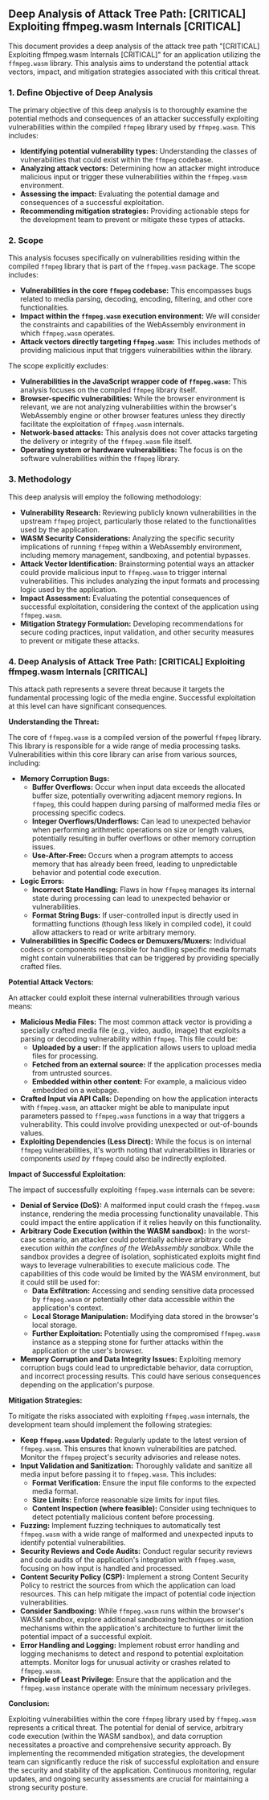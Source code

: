 ## Deep Analysis of Attack Tree Path: [CRITICAL] Exploiting ffmpeg.wasm Internals [CRITICAL]

This document provides a deep analysis of the attack tree path "[CRITICAL] Exploiting ffmpeg.wasm Internals [CRITICAL]" for an application utilizing the `ffmpeg.wasm` library. This analysis aims to understand the potential attack vectors, impact, and mitigation strategies associated with this critical threat.

### 1. Define Objective of Deep Analysis

The primary objective of this deep analysis is to thoroughly examine the potential methods and consequences of an attacker successfully exploiting vulnerabilities within the compiled `ffmpeg` library used by `ffmpeg.wasm`. This includes:

* **Identifying potential vulnerability types:**  Understanding the classes of vulnerabilities that could exist within the `ffmpeg` codebase.
* **Analyzing attack vectors:**  Determining how an attacker might introduce malicious input or trigger these vulnerabilities within the `ffmpeg.wasm` environment.
* **Assessing the impact:**  Evaluating the potential damage and consequences of a successful exploitation.
* **Recommending mitigation strategies:**  Providing actionable steps for the development team to prevent or mitigate these types of attacks.

### 2. Scope

This analysis focuses specifically on vulnerabilities residing within the compiled `ffmpeg` library that is part of the `ffmpeg.wasm` package. The scope includes:

* **Vulnerabilities in the core `ffmpeg` codebase:** This encompasses bugs related to media parsing, decoding, encoding, filtering, and other core functionalities.
* **Impact within the `ffmpeg.wasm` execution environment:**  We will consider the constraints and capabilities of the WebAssembly environment in which `ffmpeg.wasm` operates.
* **Attack vectors directly targeting `ffmpeg.wasm`:**  This includes methods of providing malicious input that triggers vulnerabilities within the library.

The scope explicitly excludes:

* **Vulnerabilities in the JavaScript wrapper code of `ffmpeg.wasm`:**  This analysis focuses on the compiled `ffmpeg` library itself.
* **Browser-specific vulnerabilities:**  While the browser environment is relevant, we are not analyzing vulnerabilities within the browser's WebAssembly engine or other browser features unless they directly facilitate the exploitation of `ffmpeg.wasm` internals.
* **Network-based attacks:**  This analysis does not cover attacks targeting the delivery or integrity of the `ffmpeg.wasm` file itself.
* **Operating system or hardware vulnerabilities:**  The focus is on the software vulnerabilities within the `ffmpeg` library.

### 3. Methodology

This deep analysis will employ the following methodology:

* **Vulnerability Research:**  Reviewing publicly known vulnerabilities in the upstream `ffmpeg` project, particularly those related to the functionalities used by the application.
* **WASM Security Considerations:**  Analyzing the specific security implications of running `ffmpeg` within a WebAssembly environment, including memory management, sandboxing, and potential bypasses.
* **Attack Vector Identification:**  Brainstorming potential ways an attacker could provide malicious input to `ffmpeg.wasm` to trigger internal vulnerabilities. This includes analyzing the input formats and processing logic used by the application.
* **Impact Assessment:**  Evaluating the potential consequences of successful exploitation, considering the context of the application using `ffmpeg.wasm`.
* **Mitigation Strategy Formulation:**  Developing recommendations for secure coding practices, input validation, and other security measures to prevent or mitigate these attacks.

### 4. Deep Analysis of Attack Tree Path: [CRITICAL] Exploiting ffmpeg.wasm Internals [CRITICAL]

This attack path represents a severe threat because it targets the fundamental processing logic of the media engine. Successful exploitation at this level can have significant consequences.

**Understanding the Threat:**

The core of `ffmpeg.wasm` is a compiled version of the powerful `ffmpeg` library. This library is responsible for a wide range of media processing tasks. Vulnerabilities within this core library can arise from various sources, including:

* **Memory Corruption Bugs:**
    * **Buffer Overflows:**  Occur when input data exceeds the allocated buffer size, potentially overwriting adjacent memory regions. In `ffmpeg`, this could happen during parsing of malformed media files or processing specific codecs.
    * **Integer Overflows/Underflows:**  Can lead to unexpected behavior when performing arithmetic operations on size or length values, potentially resulting in buffer overflows or other memory corruption issues.
    * **Use-After-Free:**  Occurs when a program attempts to access memory that has already been freed, leading to unpredictable behavior and potential code execution.
* **Logic Errors:**
    * **Incorrect State Handling:**  Flaws in how `ffmpeg` manages its internal state during processing can lead to unexpected behavior or vulnerabilities.
    * **Format String Bugs:**  If user-controlled input is directly used in formatting functions (though less likely in compiled code), it could allow attackers to read or write arbitrary memory.
* **Vulnerabilities in Specific Codecs or Demuxers/Muxers:**  Individual codecs or components responsible for handling specific media formats might contain vulnerabilities that can be triggered by providing specially crafted files.

**Potential Attack Vectors:**

An attacker could exploit these internal vulnerabilities through various means:

* **Malicious Media Files:**  The most common attack vector is providing a specially crafted media file (e.g., video, audio, image) that exploits a parsing or decoding vulnerability within `ffmpeg`. This file could be:
    * **Uploaded by a user:** If the application allows users to upload media files for processing.
    * **Fetched from an external source:** If the application processes media from untrusted sources.
    * **Embedded within other content:**  For example, a malicious video embedded on a webpage.
* **Crafted Input via API Calls:**  Depending on how the application interacts with `ffmpeg.wasm`, an attacker might be able to manipulate input parameters passed to `ffmpeg.wasm` functions in a way that triggers a vulnerability. This could involve providing unexpected or out-of-bounds values.
* **Exploiting Dependencies (Less Direct):** While the focus is on internal `ffmpeg` vulnerabilities, it's worth noting that vulnerabilities in libraries or components *used by* `ffmpeg` could also be indirectly exploited.

**Impact of Successful Exploitation:**

The impact of successfully exploiting `ffmpeg.wasm` internals can be severe:

* **Denial of Service (DoS):**  A malformed input could crash the `ffmpeg.wasm` instance, rendering the media processing functionality unavailable. This could impact the entire application if it relies heavily on this functionality.
* **Arbitrary Code Execution (within the WASM sandbox):**  In the worst-case scenario, an attacker could potentially achieve arbitrary code execution *within the confines of the WebAssembly sandbox*. While the sandbox provides a degree of isolation, sophisticated exploits might find ways to leverage vulnerabilities to execute malicious code. The capabilities of this code would be limited by the WASM environment, but it could still be used for:
    * **Data Exfiltration:**  Accessing and sending sensitive data processed by `ffmpeg.wasm` or potentially other data accessible within the application's context.
    * **Local Storage Manipulation:**  Modifying data stored in the browser's local storage.
    * **Further Exploitation:**  Potentially using the compromised `ffmpeg.wasm` instance as a stepping stone for further attacks within the application or the user's browser.
* **Memory Corruption and Data Integrity Issues:**  Exploiting memory corruption bugs could lead to unpredictable behavior, data corruption, and incorrect processing results. This could have serious consequences depending on the application's purpose.

**Mitigation Strategies:**

To mitigate the risks associated with exploiting `ffmpeg.wasm` internals, the development team should implement the following strategies:

* **Keep `ffmpeg.wasm` Updated:** Regularly update to the latest version of `ffmpeg.wasm`. This ensures that known vulnerabilities are patched. Monitor the `ffmpeg` project's security advisories and release notes.
* **Input Validation and Sanitization:**  Thoroughly validate and sanitize all media input before passing it to `ffmpeg.wasm`. This includes:
    * **Format Verification:**  Ensure the input file conforms to the expected media format.
    * **Size Limits:**  Enforce reasonable size limits for input files.
    * **Content Inspection (where feasible):**  Consider using techniques to detect potentially malicious content before processing.
* **Fuzzing:**  Implement fuzzing techniques to automatically test `ffmpeg.wasm` with a wide range of malformed and unexpected inputs to identify potential vulnerabilities.
* **Security Reviews and Code Audits:**  Conduct regular security reviews and code audits of the application's integration with `ffmpeg.wasm`, focusing on how input is handled and processed.
* **Content Security Policy (CSP):**  Implement a strong Content Security Policy to restrict the sources from which the application can load resources. This can help mitigate the impact of potential code injection vulnerabilities.
* **Consider Sandboxing:**  While `ffmpeg.wasm` runs within the browser's WASM sandbox, explore additional sandboxing techniques or isolation mechanisms within the application's architecture to further limit the potential impact of a successful exploit.
* **Error Handling and Logging:**  Implement robust error handling and logging mechanisms to detect and respond to potential exploitation attempts. Monitor logs for unusual activity or crashes related to `ffmpeg.wasm`.
* **Principle of Least Privilege:**  Ensure that the application and the `ffmpeg.wasm` instance operate with the minimum necessary privileges.

**Conclusion:**

Exploiting vulnerabilities within the core `ffmpeg` library used by `ffmpeg.wasm` represents a critical threat. The potential for denial of service, arbitrary code execution (within the WASM sandbox), and data corruption necessitates a proactive and comprehensive security approach. By implementing the recommended mitigation strategies, the development team can significantly reduce the risk of successful exploitation and ensure the security and stability of the application. Continuous monitoring, regular updates, and ongoing security assessments are crucial for maintaining a strong security posture.